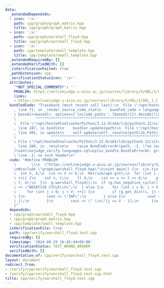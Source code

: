 ```yaml
---
data:
  _extendedDependsOn:
  - icon: ':x:'
    path: cpp/graph/graph_matrix.hpp
    title: cpp/graph/graph_matrix.hpp
  - icon: ':x:'
    path: cpp/graph/warshall_floyd.hpp
    title: cpp/graph/warshall_floyd.hpp
  - icon: ':x:'
    path: cpp/template/small_template.hpp
    title: cpp/template/small_template.hpp
  _extendedRequiredBy: []
  _extendedVerifiedWith: []
  _isVerificationFailed: true
  _pathExtension: cpp
  _verificationStatusIcon: ':x:'
  attributes:
    '*NOT_SPECIAL_COMMENTS*': ''
    PROBLEM: https://onlinejudge.u-aizu.ac.jp/courses/library/5/GRL/1/GRL_1_C
    links:
    - https://onlinejudge.u-aizu.ac.jp/courses/library/5/GRL/1/GRL_1_C
  bundledCode: "Traceback (most recent call last):\n  File \"/opt/hostedtoolcache/Python/3.12.0/x64/lib/python3.12/site-packages/onlinejudge_verify/documentation/build.py\"\
    , line 71, in _render_source_code_stat\n    bundled_code = language.bundle(stat.path,\
    \ basedir=basedir, options={'include_paths': [basedir]}).decode()\n          \
    \         ^^^^^^^^^^^^^^^^^^^^^^^^^^^^^^^^^^^^^^^^^^^^^^^^^^^^^^^^^^^^^^^^^^^^^^^^^^^^^^^^^\n\
    \  File \"/opt/hostedtoolcache/Python/3.12.0/x64/lib/python3.12/site-packages/onlinejudge_verify/languages/cplusplus.py\"\
    , line 187, in bundle\n    bundler.update(path)\n  File \"/opt/hostedtoolcache/Python/3.12.0/x64/lib/python3.12/site-packages/onlinejudge_verify/languages/cplusplus_bundle.py\"\
    , line 401, in update\n    self.update(self._resolve(pathlib.Path(included), included_from=path))\n\
    \                ^^^^^^^^^^^^^^^^^^^^^^^^^^^^^^^^^^^^^^^^^^^^^^^^^^^^^^^^^\n \
    \ File \"/opt/hostedtoolcache/Python/3.12.0/x64/lib/python3.12/site-packages/onlinejudge_verify/languages/cplusplus_bundle.py\"\
    , line 260, in _resolve\n    raise BundleErrorAt(path, -1, \"no such header\"\
    )\nonlinejudge_verify.languages.cplusplus_bundle.BundleErrorAt: graph/warshall_floyd.hpp:\
    \ line -1: no such header\n"
  code: "#define PROBLEM                                                         \
    \       \\\n  \"https://onlinejudge.u-aizu.ac.jp/courses/library/5/GRL/1/GRL_1_C\"\
    \n#include \"graph/warshall_floyd.hpp\"\n\nint main() {\n  cin.tie(0);\n  ios::sync_with_stdio(false);\n\
    \  int V, E;\n  cin >> V >> E;\n  MatrixGraph g(V);\n  for (int i = 0; i < E;\
    \ ++i) {\n    int s, t;\n    ll d;\n    cin >> s >> t >> d;\n    g.add_edge(s,\
    \ t, d);\n  }\n  g.warshall_floyd();\n  if (g.has_negative_cycle()) {\n    cout\
    \ << \"NEGATIVE CYCLE\\n\";\n  } else {\n    for (int i = 0; i < V; ++i) {\n \
    \     for (int j = 0; j < V; ++j) {\n        if (g.get_dist(i, j) >= MatrixGraph<>::UNREACHABLE)\
    \ {\n          cout << \"INF\";\n        } else {\n          cout << g.get_dist(i,\
    \ j);\n        }\n        cout << \" \\n\"[j == V - 1];\n      }\n    }\n  }\n\
    }"
  dependsOn:
  - cpp/graph/warshall_floyd.hpp
  - cpp/graph/graph_matrix.hpp
  - cpp/template/small_template.hpp
  isVerificationFile: true
  path: cpp/verify/warshall_floyd.test.cpp
  requiredBy: []
  timestamp: '2024-09-29 16:45:44+09:00'
  verificationStatus: TEST_WRONG_ANSWER
  verifiedWith: []
documentation_of: cpp/verify/warshall_floyd.test.cpp
layout: document
redirect_from:
- /verify/cpp/verify/warshall_floyd.test.cpp
- /verify/cpp/verify/warshall_floyd.test.cpp.html
title: cpp/verify/warshall_floyd.test.cpp
---
```

